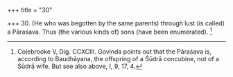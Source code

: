 +++
title = "30"

+++
30. (He who was begotten by the same parents) through lust (is called) a Pāraśava. Thus (the various kinds of) sons (have been enumerated). [^27] 


[^27]:  Colebrooke V, Dig. CCXCIII. Govinda points out that the Pāraśava is, according to Baudhāyana, the offspring of a Śūdrā concubine, not of a Śūdrā wife. But see also above, I, 9, 17, 4.
